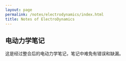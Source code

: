 ```yaml
---
layout: page
permalink: /notes/electrodynamics/index.html
title: Notes of ElectroDynamics
---
```


## 电动力学笔记

这是经过整合后的电动力学笔记，笔记中难免有错误和缺漏。